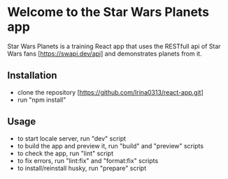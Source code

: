 # Welcome to the Star Wars Planets app

Star Wars Planets is a training React app that uses the RESTfull api of Star Wars fans [https://swapi.dev/api] and demonstrates planets from it.

## Installation

- сlone the repository [https://github.com/Irina0313/react-app.git]
- run "npm install"

## Usage

- to start locale server, run "dev" script
- to build the app and preview it, run "build" and "preview" scripts
- to check the app, run "lint" script
- to fix errors, run "lint:fix" and "format:fix" scripts
- to install/reinstall husky, run "prepare" script